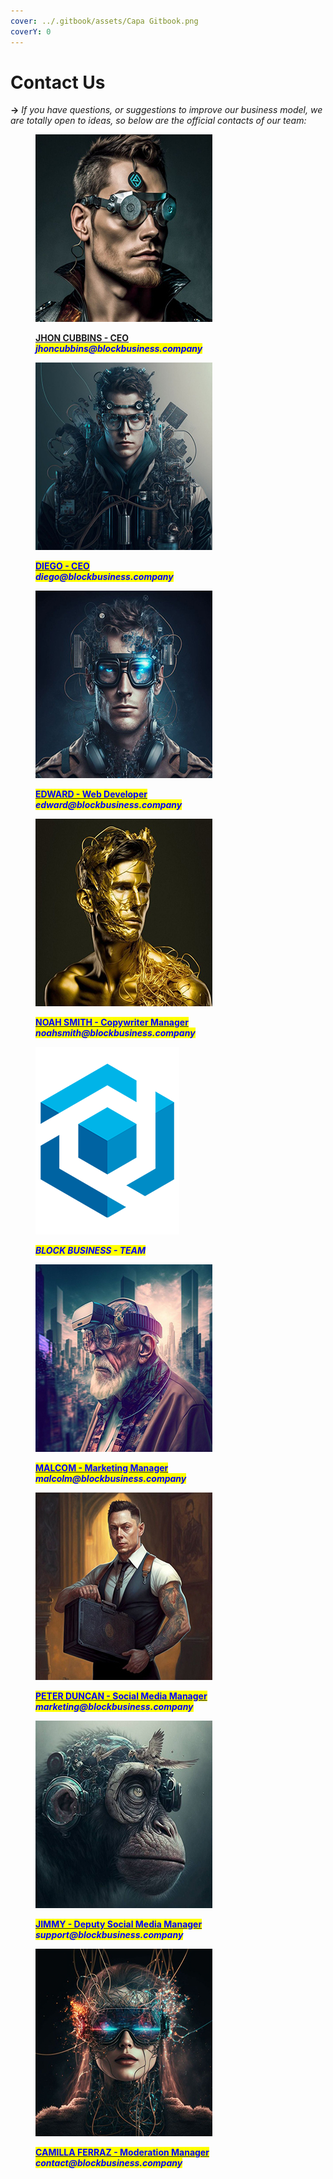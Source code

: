 ```yaml
---
cover: ../.gitbook/assets/Capa Gitbook.png
coverY: 0
---
```


# Contact Us

**->** _If you have questions, or suggestions to improve our business model, we are totally open to ideas, so below are the official contacts of our team:_

<div>

<figure><img src="../.gitbook/assets/Jhon Cubbins.jpg" alt=""><figcaption><p><strong></strong><a href="https://t.me/Jhoncubbinsdev"><strong>JHON CUBBINS - CEO</strong></a><strong></strong><br><strong></strong><em><mark style="color:blue;"><strong>jhoncubbins@blockbusiness.company</strong></mark></em> <br><em><strong></strong></em></p></figcaption></figure>

 

<figure><img src="../.gitbook/assets/Diego.jpg" alt=""><figcaption><p><mark style="color:blue;"><strong></strong></mark><a href="https://t.me/bullMarketcrypton"><mark style="color:blue;"><strong>DIEGO - CEO</strong></mark></a><mark style="color:blue;"><strong></strong></mark><br><mark style="color:blue;"><strong></strong></mark><em><mark style="color:blue;"><strong>diego@blockbusiness.company</strong></mark></em> <br><em></em></p></figcaption></figure>

 

<figure><img src="../.gitbook/assets/Edward.jpg" alt=""><figcaption><p><mark style="color:blue;"><strong></strong></mark><a href="https://t.me/EdwardblockB"><mark style="color:blue;"><strong>EDWARD - Web Developer</strong></mark></a><em><mark style="color:blue;"><strong></strong></mark></em><br><em><mark style="color:blue;"><strong>edward@blockbusiness.company</strong></mark></em> <br></p></figcaption></figure>

</div>

<div>

<figure><img src="../.gitbook/assets/Noah Smith.jpg" alt=""><figcaption><p><mark style="color:blue;"><strong></strong></mark><a href="https://t.me/Noah_Smt"><mark style="color:blue;"><strong>NOAH SMITH - Copywriter Manager</strong></mark> </a><mark style="color:blue;"><strong></strong></mark><br><mark style="color:blue;"><strong></strong></mark><em><mark style="color:blue;"><strong>noahsmith@blockbusiness.company</strong></mark></em> </p></figcaption></figure>

 

<figure><img src="../.gitbook/assets/BlockBusiness230x300.png" alt=""><figcaption><p><em><mark style="color:blue;"><strong>BLOCK BUSINESS - TEAM</strong></mark></em></p></figcaption></figure>

 

<figure><img src="../.gitbook/assets/Malcolm.jpg" alt=""><figcaption><p><mark style="color:blue;"><strong></strong></mark><a href="https://t.me/Malcolm_Calls"><mark style="color:blue;"><strong>MALCOM - Marketing Manager</strong></mark></a> <mark style="color:blue;"><strong></strong></mark> <br><mark style="color:blue;"><strong></strong></mark><em><mark style="color:blue;"><strong>malcolm@blockbusiness.company</strong></mark> </em> </p></figcaption></figure>

</div>

<div>

<figure><img src="../.gitbook/assets/Peter Ducan.jpg" alt=""><figcaption><p><mark style="color:blue;"><strong></strong></mark><a href="https://t.me/petermarketing"><mark style="color:blue;"><strong>PETER DUNCAN - Social Media Manager</strong></mark></a><mark style="color:blue;"><strong></strong></mark><br><mark style="color:blue;"><strong></strong></mark><em><mark style="color:blue;"><strong>marketing@blockbusiness.company</strong></mark></em> <br><em></em></p></figcaption></figure>

 

<figure><img src="../.gitbook/assets/Jimmy.jpg" alt=""><figcaption><p><mark style="color:blue;"><strong></strong></mark><a href="https://t.me/Jimmy_calls"><mark style="color:blue;"><strong>JIMMY - Deputy Social Media Manager</strong></mark></a><mark style="color:blue;"><strong></strong></mark><br><mark style="color:blue;"><strong></strong></mark><em><mark style="color:blue;"><strong>support@blockbusiness.company</strong></mark></em><br></p></figcaption></figure>

 

<figure><img src="../.gitbook/assets/Camilla Ferraz.jpg" alt=""><figcaption><p><mark style="color:blue;"><strong></strong></mark><a href="https://t.me/Camillaferrazcrypto"><mark style="color:blue;"><strong>CAMILLA FERRAZ - Moderation Manager</strong></mark></a><mark style="color:blue;"><strong></strong></mark><br><mark style="color:blue;"><strong></strong></mark><em><mark style="color:blue;"><strong>contact@blockbusiness.company</strong></mark></em><br><mark style="color:blue;"><strong></strong></mark></p></figcaption></figure>

</div>
